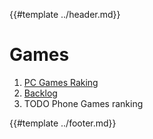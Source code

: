 {{#template ../header.md}}

# Games

1. [PC Games Raking](ranking.md)
2. [Backlog](backlog.md)
3. TODO Phone Games ranking

{{#template ../footer.md}}
